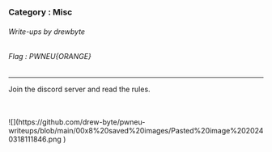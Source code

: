 ### Category : Misc
###### Write-ups by drewbyte
###### Flag : PWNEU{ORANGE}
---

Join the discord server and read the rules.


 <br>
<br>
![](https://github.com/drew-byte/pwneu-writeups/blob/main/00x8%20saved%20images/Pasted%20image%2020240318111846.png
)
 <br>
 <br>
 
 

 
